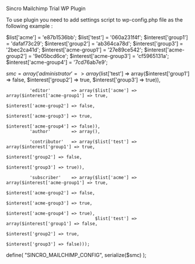 Sincro Mailchimp Trial WP Plugin

To use plugin you need to add settings script to wp-config.php file as the following example :

$list['acme'] = 'e87b1536bb';
$list['test'] = '060a231f4f';
$interest['group1'] 		= 'dafaf73c29';
$interest['group2'] 		= 'ab364ca78d';
$interest['group3'] 		= '2bec2ca41d';
$interest['acme-group1'] 	= '27e89ce542';
$interest['acme-group2'] 	= '9e05bcd6ce';
$interest['acme-group3'] 	= 'cf5965131a';
$interest['acme-group4'] 	= '7cd76ab7e9';

$smc = array('administrator' => array($list['test'] => array($interest['group1'] => false,
			  												 $interest['group2'] => true,
			  												 $interest['group3'] => true)),

			 'editor' 		 => array($list['acme'] => array($interest['acme-group1'] => true, 
															 $interest['acme-group2'] => false, 
															 $interest['acme-group3'] => true, 
															 $interest['acme-group4'] => false)),
			 'author' 		 => array(),

			 'contributor'   => array($list['test'] => array($interest['group1'] => true,
			  												 $interest['group2'] => false,
			  												 $interest['group3'] => true)),

			 'subscriber' 	 => array($list['acme'] => array($interest['acme-group1'] => true, 
															 $interest['acme-group2'] => false, 
															 $interest['acme-group3'] => true, 
															 $interest['acme-group4'] => true), 
			  						  $list['test'] => array($interest['group1'] => false,
			  												 $interest['group2'] => true,
			  												 $interest['group3'] => false)));

define( "SINCRO_MAILCHIMP_CONFIG", serialize($smc) );